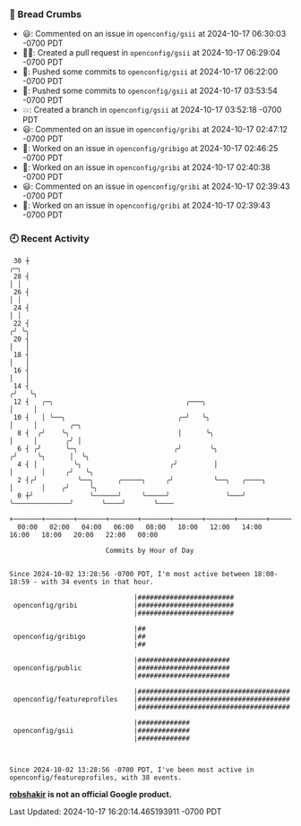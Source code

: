 ### 🍞 Bread Crumbs

 * 😃: Commented on an issue in `openconfig/gsii` at 2024-10-17 06:30:03 -0700 PDT
 * ✍🏼: Created a pull request in `openconfig/gsii` at 2024-10-17 06:29:04 -0700 PDT
 * 🚢: Pushed some commits to `openconfig/gsii` at 2024-10-17 06:22:00 -0700 PDT
 * 🚢: Pushed some commits to `openconfig/gsii` at 2024-10-17 03:53:54 -0700 PDT
 * 💥: Created a branch in `openconfig/gsii` at 2024-10-17 03:52:18 -0700 PDT
 * 😃: Commented on an issue in `openconfig/gribi` at 2024-10-17 02:47:12 -0700 PDT
 * 👀: Worked on an issue in `openconfig/gribigo` at 2024-10-17 02:46:25 -0700 PDT
 * 👀: Worked on an issue in `openconfig/gribi` at 2024-10-17 02:40:38 -0700 PDT
 * 😃: Commented on an issue in `openconfig/gribi` at 2024-10-17 02:39:43 -0700 PDT
 * 👀: Worked on an issue in `openconfig/gribi` at 2024-10-17 02:39:43 -0700 PDT

### 🕘 Recent Activity
```
 30 ┼                                                                            ╭─╮
 28 ┤                                                                            │ │
 26 ┤                                                                            │ │
 24 ┤                                                                            │ │
 22 ┤                                                                           ╭╯ ╰╮
 20 ┤                                                                           │   │
 18 ┤                                                                           │   │
 16 ┤                                                                           │   │
 14 ┤                                                                          ╭╯   ╰╮
 12 ┤   ╭─╮                                 ╭───╮                              │     │
 10 ┤   │ ╰──╮                            ╭─╯   ╰╮                             │     │        ╭─╮
  8 ┤  ╭╯    ╰╮                           │      ╰╮                            │     │       ╭╯ │
  6 ┤ ╭╯      ╰─╮                        ╭╯       ╰╮                          ╭╯     ╰╮      │  ╰╮
  4 ┤ │         ╰╮                      ╭╯         │                          │       │     ╭╯   ╰╮
  2 ┤╭╯          ╰──╮      ╭─────╮     ╭╯          ╰──╮   ╭────╮              │       │    ╭╯     ╰╮
  0 ┼╯              ╰──────╯     ╰─────╯              ╰───╯    ╰──────────────╯       ╰────╯       ╰────
    +───────+───────+───────+───────+───────+───────+───────+───────+───────+───────+───────+───────+────
  00:00   02:00   04:00   06:00   08:00   10:00   12:00   14:00   16:00   18:00   20:00   22:00   00:00   

						Commits by Hour of Day


Since 2024-10-02 13:28:56 -0700 PDT, I'm most active between 18:00-18:59 - with 34 events in that hour.

```



```
                               |########################
 openconfig/gribi              |########################
                               |########################

                               |##
 openconfig/gribigo            |##
                               |##

                               |#######################
 openconfig/public             |#######################
                               |#######################

                               |######################################
 openconfig/featureprofiles    |######################################
                               |######################################

                               |#############
 openconfig/gsii               |#############
                               |#############



Since 2024-10-02 13:28:56 -0700 PDT, I've been most active in openconfig/featureprofiles, with 38 events.

```
**[robshakir](mailto:robjs@google.com) is not an official Google product.**  


Last Updated: 2024-10-17 16:20:14.465193911 -0700 PDT
